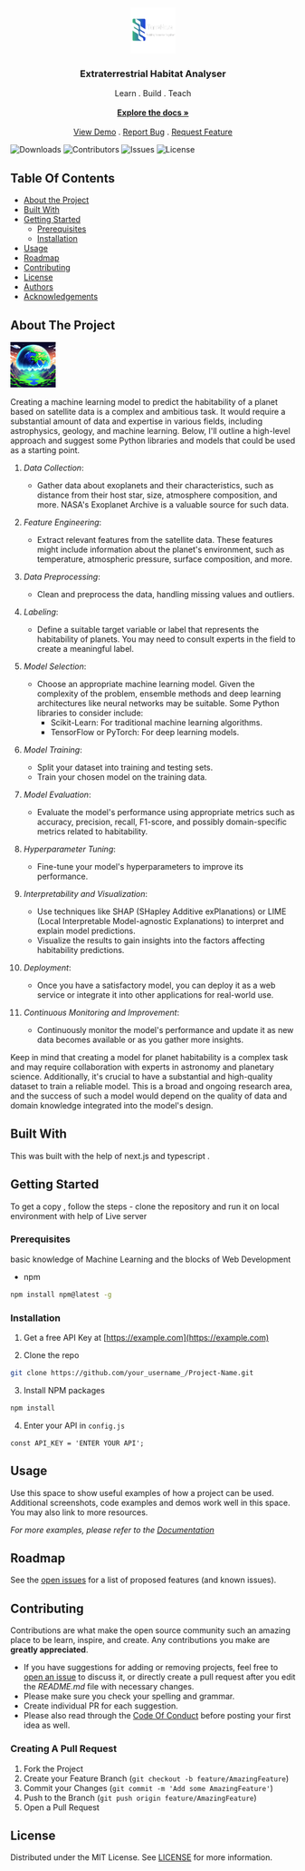 <br/>
<p align="center">
  <a href="https://github.com/Tealspider23/HackOdisha.23">
    <img src="public/images/terr.png" alt="Logo" width="80" height="80">
  </a>

  <h3 align="center">Extraterrestrial Habitat Analyser</h3>

  <p align="center">
    Learn . Build . Teach
    <br/>
    <br/>
    <a href="https://github.com/Tealspider23/HackOdisha.23"><strong>Explore the docs »</strong></a>
    <br/>
    <br/>
    <a href="https://github.com/Tealspider23/HackOdisha.23">View Demo</a>
    .
    <a href="https://github.com/Tealspider23/HackOdisha.23/issues">Report Bug</a>
    .
    <a href="https://github.com/Tealspider23/HackOdisha.23/issues">Request Feature</a>
  </p>
</p>

![Downloads](https://img.shields.io/github/downloads/Tealspider23/HackOdisha.23/total) ![Contributors](https://img.shields.io/github/contributors/Tealspider23/HackOdisha.23?color=dark-green) ![Issues](https://img.shields.io/github/issues/Tealspider23/HackOdisha.23) ![License](https://img.shields.io/github/license/Tealspider23/HackOdisha.23) 

## Table Of Contents

* [About the Project](#about-the-project)
* [Built With](#built-with)
* [Getting Started](#getting-started)
  * [Prerequisites](#prerequisites)
  * [Installation](#installation)
* [Usage](#usage)
* [Roadmap](#roadmap)
* [Contributing](#contributing)
* [License](#license)
* [Authors](#authors)
* [Acknowledgements](#acknowledgements)

## About The Project

<img src="public/images/a-planet-being-terraformed-in-2d-anime-style-logo-542875197.png" alt="Logo" width="80" height="80">

Creating a machine learning model to predict the habitability of a planet based on satellite data is a complex and ambitious task. It would require a substantial amount of data and expertise in various fields, including astrophysics, geology, and machine learning. Below, I'll outline a high-level approach and suggest some Python libraries and models that could be used as a starting point.

1. *Data Collection*:
   - Gather data about exoplanets and their characteristics, such as distance from their host star, size, atmosphere composition, and more. NASA's Exoplanet Archive is a valuable source for such data.

2. *Feature Engineering*:
   - Extract relevant features from the satellite data. These features might include information about the planet's environment, such as temperature, atmospheric pressure, surface composition, and more.

3. *Data Preprocessing*:
   - Clean and preprocess the data, handling missing values and outliers.

4. *Labeling*:
   - Define a suitable target variable or label that represents the habitability of planets. You may need to consult experts in the field to create a meaningful label.

5. *Model Selection*:
   - Choose an appropriate machine learning model. Given the complexity of the problem, ensemble methods and deep learning architectures like neural networks may be suitable. Some Python libraries to consider include:
     - Scikit-Learn: For traditional machine learning algorithms.
     - TensorFlow or PyTorch: For deep learning models.
     
6. *Model Training*:
   - Split your dataset into training and testing sets.
   - Train your chosen model on the training data.

7. *Model Evaluation*:
   - Evaluate the model's performance using appropriate metrics such as accuracy, precision, recall, F1-score, and possibly domain-specific metrics related to habitability.

8. *Hyperparameter Tuning*:
   - Fine-tune your model's hyperparameters to improve its performance.

9. *Interpretability and Visualization*:
   - Use techniques like SHAP (SHapley Additive exPlanations) or LIME (Local Interpretable Model-agnostic Explanations) to interpret and explain model predictions.
   - Visualize the results to gain insights into the factors affecting habitability predictions.

10. *Deployment*:
    - Once you have a satisfactory model, you can deploy it as a web service or integrate it into other applications for real-world use.

11. *Continuous Monitoring and Improvement*:
    - Continuously monitor the model's performance and update it as new data becomes available or as you gather more insights.

Keep in mind that creating a model for planet habitability is a complex task and may require collaboration with experts in astronomy and planetary science. Additionally, it's crucial to have a substantial and high-quality dataset to train a reliable model. This is a broad and ongoing research area, and the success of such a model would depend on the quality of data and domain knowledge integrated into the model's design.

## Built With

This was built with the help of next.js and typescript . 

## Getting Started

To get a copy , follow the steps - clone the repository and run it on local environment with help of Live server

### Prerequisites

basic knowledge of Machine Learning and the blocks of Web Development

* npm

```sh
npm install npm@latest -g
```

### Installation

1. Get a free API Key at [https://example.com](https://example.com)

2. Clone the repo

```sh
git clone https://github.com/your_username_/Project-Name.git
```

3. Install NPM packages

```sh
npm install
```

4. Enter your API in `config.js`

```JS
const API_KEY = 'ENTER YOUR API';
```

## Usage

Use this space to show useful examples of how a project can be used. Additional screenshots, code examples and demos work well in this space. You may also link to more resources.

_For more examples, please refer to the [Documentation](https://example.com)_

## Roadmap

See the [open issues](https://github.com/Tealspider23/HackOdisha.23/issues) for a list of proposed features (and known issues).

## Contributing

Contributions are what make the open source community such an amazing place to be learn, inspire, and create. Any contributions you make are **greatly appreciated**.
* If you have suggestions for adding or removing projects, feel free to [open an issue](https://github.com/Tealspider23/HackOdisha.23/issues/new) to discuss it, or directly create a pull request after you edit the *README.md* file with necessary changes.
* Please make sure you check your spelling and grammar.
* Create individual PR for each suggestion.
* Please also read through the [Code Of Conduct](https://github.com/Tealspider23/HackOdisha.23/blob/main/CODE_OF_CONDUCT.md) before posting your first idea as well.

### Creating A Pull Request

1. Fork the Project
2. Create your Feature Branch (`git checkout -b feature/AmazingFeature`)
3. Commit your Changes (`git commit -m 'Add some AmazingFeature'`)
4. Push to the Branch (`git push origin feature/AmazingFeature`)
5. Open a Pull Request

## License

Distributed under the MIT License. See [LICENSE](https://github.com/Tealspider23/HackOdisha.23/blob/main/LICENSE.md) for more information.


